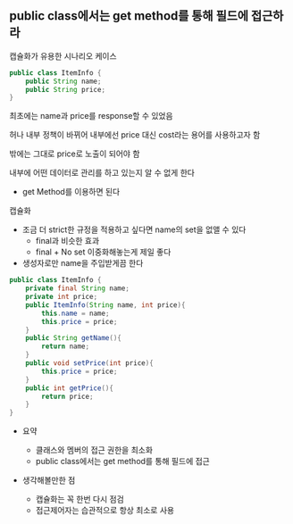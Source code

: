 ## public class에서는 get method를 통해 필드에 접근하라



캡슐화가 유용한 시나리오 케이스

```java
public class ItemInfo {
    public String name;
    public String price;
}
```

최초에는 name과 price를 response할 수 있었음

허나 내부 정책이 바뀌어 내부에선 price 대신 cost라는 용어를 사용하고자 함

밖에는 그대로 price로 노출이 되어야 함

내부에 어떤 데이터로 관리를 하고 있는지 알 수 없게 한다

- get Method를 이용하면 된다



캡슐화

- 조금 더 strict한 규정을 적용하고 싶다면 name의 set을 없앨 수 있다
  - final과 비슷한 효과
  - final + No set 이중화해놓는게 제일 좋다
- 생성자로만 name을 주입받게끔 한다

```java
public class ItemInfo {
    private final String name;
    private int price;
    public ItemInfo(String name, int price){
        this.name = name;
        this.price = price;
    }
    public String getName(){
        return name;
    }
    public void setPrice(int price){
        this.price = price;
    }
    public int getPrice(){
        return price;
    }
}
```



- 요약
  - 클래스와 멤버의 접근 권한을 최소화
  - public class에서는 get method를 통해 필드에 접근



- 생각해볼만한 점
  - 캡슐화는 꼭 한번 다시 점검
  - 접근제어자는 습관적으로 항상 최소로 사용